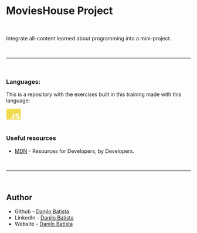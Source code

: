 # MoviesHouse Project
<br>

Integrate all-content learned about programming into a mini-project.

<br>

<hr><br>

### Languages:

<div style="display: inline_block">
    <p>This is a repository with the exercises built in this training made with this language: </p>
    <img align="center" alt="icon-Js" height="30" width="40" src="https://raw.githubusercontent.com/devicons/devicon/master/icons/javascript/javascript-plain.svg">
</div>

<br>

### Useful resources

- [MDN](https://developer.mozilla.org/) - Resources for Developers, by Developers.

<br><hr><br>

## Author

- Github - [Danilo Batista](https://github.com/danilo-batista)
- LinkedIn - [Danilo Batista](https://www.linkedin.com/in/danilobatista/)
- Website - [Danilo Batista](https://www.danilobatista.com)